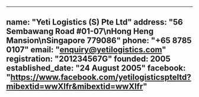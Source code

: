
---
name: "Yeti Logistics (S) Pte Ltd"
address: "56 Sembawang Road #01-07\nHong Heng Mansion\nSingapore 779086"
phone: "+65 8785 0107"
email: "enquiry@yetilogistics.com"
registration: "201234567G"
founded: 2005
established_date: "24 August 2005"
facebook: "https://www.facebook.com/yetilogisticspteltd?mibextid=wwXIfr&mibextid=wwXIfr"
---
